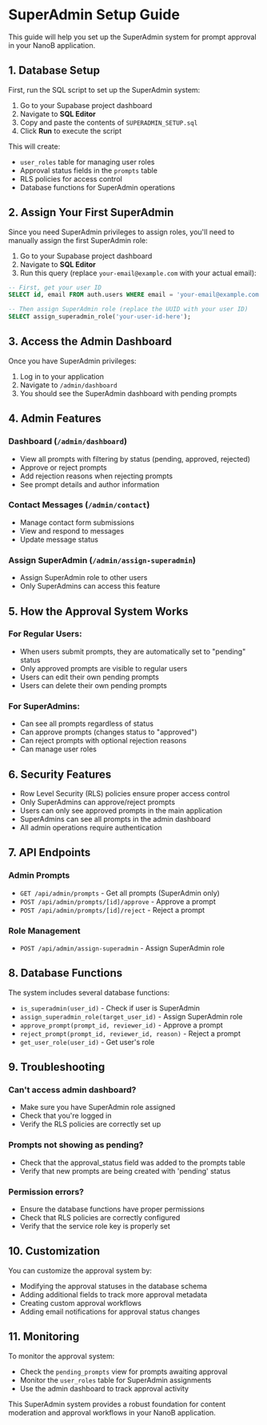# SuperAdmin Setup Guide

This guide will help you set up the SuperAdmin system for prompt approval in your NanoB application.

## 1. Database Setup

First, run the SQL script to set up the SuperAdmin system:

1. Go to your Supabase project dashboard
2. Navigate to **SQL Editor**
3. Copy and paste the contents of `SUPERADMIN_SETUP.sql`
4. Click **Run** to execute the script

This will create:
- `user_roles` table for managing user roles
- Approval status fields in the `prompts` table
- RLS policies for access control
- Database functions for SuperAdmin operations

## 2. Assign Your First SuperAdmin

Since you need SuperAdmin privileges to assign roles, you'll need to manually assign the first SuperAdmin role:

1. Go to your Supabase project dashboard
2. Navigate to **SQL Editor**
3. Run this query (replace `your-email@example.com` with your actual email):

```sql
-- First, get your user ID
SELECT id, email FROM auth.users WHERE email = 'your-email@example.com';

-- Then assign SuperAdmin role (replace the UUID with your user ID)
SELECT assign_superadmin_role('your-user-id-here');
```

## 3. Access the Admin Dashboard

Once you have SuperAdmin privileges:

1. Log in to your application
2. Navigate to `/admin/dashboard`
3. You should see the SuperAdmin dashboard with pending prompts

## 4. Admin Features

### Dashboard (`/admin/dashboard`)
- View all prompts with filtering by status (pending, approved, rejected)
- Approve or reject prompts
- Add rejection reasons when rejecting prompts
- See prompt details and author information

### Contact Messages (`/admin/contact`)
- Manage contact form submissions
- View and respond to messages
- Update message status

### Assign SuperAdmin (`/admin/assign-superadmin`)
- Assign SuperAdmin role to other users
- Only SuperAdmins can access this feature

## 5. How the Approval System Works

### For Regular Users:
- When users submit prompts, they are automatically set to "pending" status
- Only approved prompts are visible to regular users
- Users can edit their own pending prompts
- Users can delete their own pending prompts

### For SuperAdmins:
- Can see all prompts regardless of status
- Can approve prompts (changes status to "approved")
- Can reject prompts with optional rejection reasons
- Can manage user roles

## 6. Security Features

- Row Level Security (RLS) policies ensure proper access control
- Only SuperAdmins can approve/reject prompts
- Users can only see approved prompts in the main application
- SuperAdmins can see all prompts in the admin dashboard
- All admin operations require authentication

## 7. API Endpoints

### Admin Prompts
- `GET /api/admin/prompts` - Get all prompts (SuperAdmin only)
- `POST /api/admin/prompts/[id]/approve` - Approve a prompt
- `POST /api/admin/prompts/[id]/reject` - Reject a prompt

### Role Management
- `POST /api/admin/assign-superadmin` - Assign SuperAdmin role

## 8. Database Functions

The system includes several database functions:

- `is_superadmin(user_id)` - Check if user is SuperAdmin
- `assign_superadmin_role(target_user_id)` - Assign SuperAdmin role
- `approve_prompt(prompt_id, reviewer_id)` - Approve a prompt
- `reject_prompt(prompt_id, reviewer_id, reason)` - Reject a prompt
- `get_user_role(user_id)` - Get user's role

## 9. Troubleshooting

### Can't access admin dashboard?
- Make sure you have SuperAdmin role assigned
- Check that you're logged in
- Verify the RLS policies are correctly set up

### Prompts not showing as pending?
- Check that the approval_status field was added to the prompts table
- Verify that new prompts are being created with 'pending' status

### Permission errors?
- Ensure the database functions have proper permissions
- Check that RLS policies are correctly configured
- Verify that the service role key is properly set

## 10. Customization

You can customize the approval system by:

- Modifying the approval statuses in the database schema
- Adding additional fields to track more approval metadata
- Creating custom approval workflows
- Adding email notifications for approval status changes

## 11. Monitoring

To monitor the approval system:

- Check the `pending_prompts` view for prompts awaiting approval
- Monitor the `user_roles` table for SuperAdmin assignments
- Use the admin dashboard to track approval activity

This SuperAdmin system provides a robust foundation for content moderation and approval workflows in your NanoB application.
